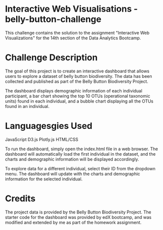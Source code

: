 # Interactive Web Visualisations -  belly-button-challenge

This challenge contains the solution to the assignment "Interactive Web Visualizations" for the 14th section of the Data Analytics Bootcamp.

# Challenge Description

The goal of this project is to create an interactive dashboard that allows users to explore a dataset of belly button biodiversity. The data has been collected and published as part of the Belly Button Biodiversity Project.

The dashboard displays demographic information of each individual participant, a bar chart showing the top 10 OTUs (operational taxonomic units) found in each individual, and a bubble chart displaying all the OTUs found in an individual.

# Languagesgies Used

JavaScript
D3.js
Plotly.js
HTML/CSS


To run the dashboard, simply open the index.html file in a web browser. The dashboard will automatically load the first individual in the dataset, and the charts and demographic information will be displayed accordingly.

To explore data for a different individual, select their ID from the dropdown menu. The dashboard will update with the charts and demographic information for the selected individual.

# Credits

The project data is provided by the Belly Button Biodiversity Project. The starter code for the dashboard was provided by edX bootcamp, and was modified and extended by me as part of the homework assignment.